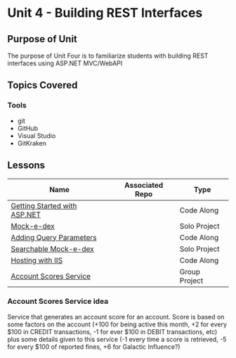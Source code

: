 # Unit 4 - Building REST Interfaces

## Purpose of Unit

The purpose of Unit Four is to familiarize students with building REST interfaces using ASP.NET MVC/WebAPI

## Topics Covered

### Tools

- git
- GitHub
- Visual Studio
- GitKraken

## Lessons

| Name | Associated Repo | Type |
|------|-----------------|------|
| [Getting Started with ASP.NET](<!-- TODO -->) | <!-- TODO --> | Code Along |
| [Mock-e-dex](<!-- TODO -->) |  | Solo Project |
| [Adding Query Parameters](<!-- TODO -->) |  | Code Along |
| [Searchable Mock-e-dex](<!-- TODO -->) |  | Solo Project |
| [Hosting with IIS](<!-- TODO -->) |  | Code Along |
| [Account Scores Service](<!-- TODO -->) |  | Group Project |

### Account Scores Service idea

Service that generates an account score for an account. Score is based on some factors on the account (+100 for being active this month, +2 for every $100 in CREDIT transactions, -1 for ever $100 in DEBIT transactions, etc) plus some details given to this service (-1 every time a score is retrieved, -5 for every $100 of reported fines, +6 for Galactic Influence?)
